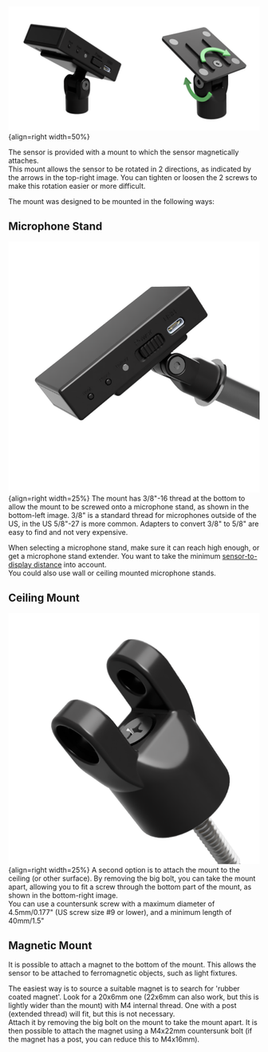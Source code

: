 ![Screenshot](../../img/hardware/production/Sensor_Mount.png){align=right width=50%}

The sensor is provided with a mount to which the sensor magnetically attaches.<br>
This mount allows the sensor to be rotated in 2 directions, as indicated by the arrows in the top-right image. You can tighten or loosen the 2 screws to make this rotation easier or more difficult.

The mount was designed to be mounted in the following ways:
<br clear=right>

## Microphone Stand
![Screenshot](../../img/hardware/production/Sensor_Mount_Microphone.png){align=right width=25%}
The mount has 3/8"-16 thread at the bottom to allow the mount to be screwed onto a microphone stand, as shown in the bottom-left image. 3/8" is a standard thread for microphones outside of the US, in the US 5/8"-27 is more common. Adapters to convert 3/8" to 5/8" are easy to find and not very expensive.

When selecting a microphone stand, make sure it can reach high enough, or get a microphone stand extender. You want to take the minimum [sensor-to-display distance](sensorDistance.md) into account.<br>
You could also use wall or ceiling mounted microphone stands.

## Ceiling Mount
![Screenshot](../../img/hardware/production/Sensor_Mount_Ceiling.png){align=right width=25%}
A second option is to attach the mount to the ceiling (or other surface). By removing the big bolt, you can take the mount apart, allowing you to fit a screw through the bottom part of the mount, as shown in the bottom-right image.<br>
You can use a countersunk screw with a maximum diameter of 4.5mm/0.177" (US screw size #9 or lower), and a minimum length of 40mm/1.5"

## Magnetic Mount
It is possible to attach a magnet to the bottom of the mount. This allows the sensor to be attached to ferromagnetic objects, such as light fixtures.

The easiest way is to source a suitable magnet is to search for 'rubber coated magnet'. Look for a 20x6mm one (22x6mm can also work, but this is lightly wider than the mount) with M4 internal thread. One with a post (extended thread) will fit, but this is not necessary.<br>
Attach it by removing the big bolt on the mount to take the mount apart. It is then possible to attach the magnet using a M4x22mm countersunk bolt (if the magnet has a post, you can reduce this to M4x16mm).